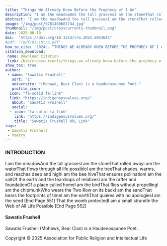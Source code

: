 ```yaml
---
title: "Things We Already Knew Before the Prophecy of I Am"
description: "I am the meadowAnd the tall grassesI am the stoneThat rolled awayI am the waterThat flows through all life possibleI am the treeThat shades"
abstract: "I am the meadowAnd the tall grassesI am the stoneThat rolled awayI am the waterThat flows through all life possibleI am the treeThat shades, warms, and reaches deep and highI am the bee hiveThat ensures pollinationI am the saltOf the earth and the teardrops of relativesI am the rafter and foundationOf a place called homeI am the birdThat flies without propellingI am the chipmunkWho wears the Two Row on its back I am the sandThat bears the footprints of timeI am the earthThat quakes with no apologiesI am the seed"
image: "/img/post/9781469683744.jpg"
thumbnail: "/img/post/crosscurrents-thumbnail.png"
date: 2025-06-10
doi:  "https://doi.org/10.1353/cro.2024.a963643"
#pdf: "/pdf/01-intro.pdf"
how_to_cite: '2024c. “THINGS WE ALREADY KNEW BEFORE THE PROPHECY OF I AM.” Cross Currents 74 (4): 551–52.'
citation_download: 
 name: Download Citation
 link: /bib/crosscurrents/things-we-already-knew-before-the-prophecy-of-i-am.bib
show_toc: true
author: 
 - name: "Sawatis Frushell"
   sort: "1"
   university: "(Mohawk, Bear Clan) is a Haudenosaunee Poet."
   profile_icon: 
  icon: "fa-solid fa-link"
  link: "https://indigenousvalues.org/"
   about: "Sawatis Frushell"
   social:
  - icon: "fa-solid fa-link"
    link: "https://indigenousvalues.org/"
    title: "Sawatis Frushell URL Link"
tags: 
 - Sawatis Frushell
 - Poetry
---
```


### INTRODUCTION

I am the meadowAnd the tall grassesI am the stoneThat rolled awayI am the waterThat flows through all life possibleI am the treeThat shades, warms, and reaches deep and highI am the bee hiveThat ensures pollinationI am the saltOf the earth and the teardrops of relativesI am the rafter and foundationOf a place called homeI am the birdThat flies without propellingI am the chipmunkWho wears the Two Row on its backI am the sandThat bears the footprints of timeI am the earthThat quakes with no apologiesI am the seed [End Page 551] That the womb protectedI am a small strandIn the Web of All Life Possible [End Page 552]

#### Sawatis Frushell
Sawatis Frushell (Mohawk, Bear Clan) is a Haudenosaunee Poet.

Copyright © 2025 Association for Public Religion and Intellectual Life
